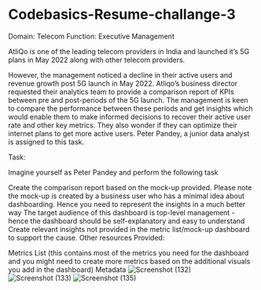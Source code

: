 # Codebasics-Resume-challange-3
Domain:  Telecom    Function: Executive Management

AtliQo is one of the leading telecom providers in India and launched it’s 5G plans in May 2022 along with other telecom providers.

However, the management noticed a decline in their active users and revenue growth post 5G launch in May 2022. Atliqo’s business director requested their analytics team to provide a comparison report of KPIs between pre and post-periods of the 5G launch. The management is keen to compare the performance between these periods and get insights which would enable them to make informed decisions to recover their active user rate and other key metrics. They also wonder if they can optimize their internet plans to get more active users.  Peter Pandey, a junior data analyst is assigned to this task.

Task:  

Imagine yourself as Peter Pandey and perform the following task

Create the comparison report based on the mock-up provided. Please note the mock-up  is created by a business user who has a minimal idea about dashboarding. Hence you need to represent the insights in a much better way
The target audience of this dashboard is top-level management - hence the dashboard should be self-explanatory and easy to understand
Create relevant insights not provided in the metric list/mock-up dashboard to support the cause.
Other resources Provided:

Metrics List (this contains most of the metrics you need for the dashboard and you might need to create more metrics based on the additional visuals you add in the dashboard)
Metadata
![Screenshot (132)](https://user-images.githubusercontent.com/101073959/202845197-4898f36a-d9df-4424-84e4-5887b124a6ea.png)
![Screenshot (133)](https://user-images.githubusercontent.com/101073959/202845203-bb1aa2a3-ecf2-45fa-8f31-15f72481fc77.png)
![Screenshot (135)](https://user-images.githubusercontent.com/101073959/202845248-2ba1f037-0e6b-4aa8-8c8a-f235aa0b2ad8.png)

